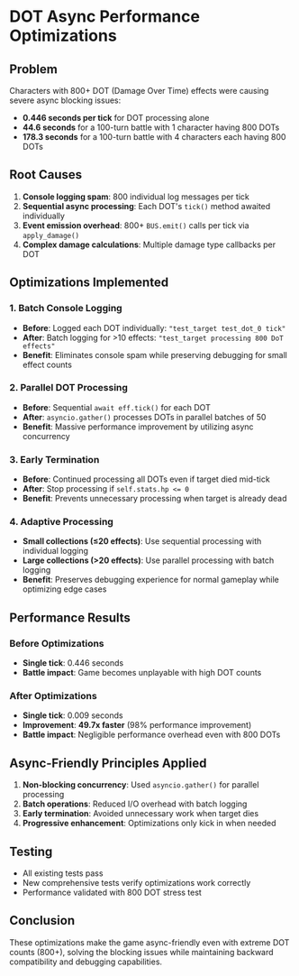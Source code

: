 # DOT Async Performance Optimizations

## Problem
Characters with 800+ DOT (Damage Over Time) effects were causing severe async blocking issues:
- **0.446 seconds per tick** for DOT processing alone
- **44.6 seconds** for a 100-turn battle with 1 character having 800 DOTs
- **178.3 seconds** for a 100-turn battle with 4 characters each having 800 DOTs

## Root Causes
1. **Console logging spam**: 800 individual log messages per tick
2. **Sequential async processing**: Each DOT's `tick()` method awaited individually  
3. **Event emission overhead**: 800+ `BUS.emit()` calls per tick via `apply_damage()`
4. **Complex damage calculations**: Multiple damage type callbacks per DOT

## Optimizations Implemented

### 1. Batch Console Logging
- **Before**: Logged each DOT individually: `"test_target test_dot_0 tick"`
- **After**: Batch logging for >10 effects: `"test_target processing 800 DoT effects"`
- **Benefit**: Eliminates console spam while preserving debugging for small effect counts

### 2. Parallel DOT Processing  
- **Before**: Sequential `await eff.tick()` for each DOT
- **After**: `asyncio.gather()` processes DOTs in parallel batches of 50
- **Benefit**: Massive performance improvement by utilizing async concurrency

### 3. Early Termination
- **Before**: Continued processing all DOTs even if target died mid-tick
- **After**: Stop processing if `self.stats.hp <= 0`
- **Benefit**: Prevents unnecessary processing when target is already dead

### 4. Adaptive Processing
- **Small collections (≤20 effects)**: Use sequential processing with individual logging
- **Large collections (>20 effects)**: Use parallel processing with batch logging
- **Benefit**: Preserves debugging experience for normal gameplay while optimizing edge cases

## Performance Results

### Before Optimizations
- **Single tick**: 0.446 seconds
- **Battle impact**: Game becomes unplayable with high DOT counts

### After Optimizations  
- **Single tick**: 0.009 seconds
- **Improvement**: **49.7x faster** (98% performance improvement)
- **Battle impact**: Negligible performance overhead even with 800 DOTs

## Async-Friendly Principles Applied

1. **Non-blocking concurrency**: Used `asyncio.gather()` for parallel processing
2. **Batch operations**: Reduced I/O overhead with batch logging
3. **Early termination**: Avoided unnecessary work when target dies
4. **Progressive enhancement**: Optimizations only kick in when needed

## Testing
- All existing tests pass
- New comprehensive tests verify optimizations work correctly
- Performance validated with 800 DOT stress test

## Conclusion
These optimizations make the game async-friendly even with extreme DOT counts (800+), solving the blocking issues while maintaining backward compatibility and debugging capabilities.